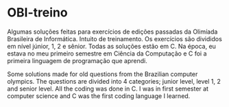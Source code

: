 # OBI-treino

Algumas soluções feitas para exercícios de edições passadas da Olimíada Brasileira de Informática. Intuito de treinamento. Os exercícios são divididos em nível júnior, 1, 2 e sênior. Todas as soluções estão em C. Na época, eu estava no meu primeiro semestre em Ciência da Computação e C foi a primeira linguagem de programação que aprendi.

Some solutions made for old questions from the Brazilian computer olympics. The questions are divided into 4 categories; junior level, level 1, 2 and senior level. All the coding was done in C. I was in first semester at computer science and C was the first coding language I learned.
